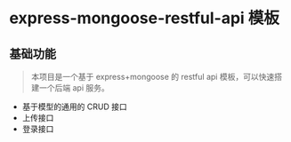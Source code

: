 # express-mongoose-restful-api 模板

## 基础功能

> 本项目是一个基于 express+mongoose 的 restful api 模板，可以快速搭建一个后端 api 服务。

- 基于模型的通用的 CRUD 接口
- 上传接口
- 登录接口
